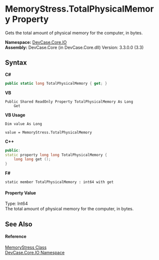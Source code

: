 # MemoryStress.TotalPhysicalMemory Property 
 

Gets the total amount of physical memory for the computer, in bytes.

**Namespace:**&nbsp;<a href="N_DevCase_Core_IO">DevCase.Core.IO</a><br />**Assembly:**&nbsp;DevCase.Core (in DevCase.Core.dll) Version: 3.3.0.0 (3.3)

## Syntax

**C#**<br />
``` C#
public static long TotalPhysicalMemory { get; }
```

**VB**<br />
``` VB
Public Shared ReadOnly Property TotalPhysicalMemory As Long
	Get
```

**VB Usage**<br />
``` VB Usage
Dim value As Long

value = MemoryStress.TotalPhysicalMemory

```

**C++**<br />
``` C++
public:
static property long long TotalPhysicalMemory {
	long long get ();
}
```

**F#**<br />
``` F#
static member TotalPhysicalMemory : int64 with get

```


#### Property Value
Type: Int64<br />The total amount of physical memory for the computer, in bytes.

## See Also


#### Reference
<a href="T_DevCase_Core_IO_MemoryStress">MemoryStress Class</a><br /><a href="N_DevCase_Core_IO">DevCase.Core.IO Namespace</a><br />